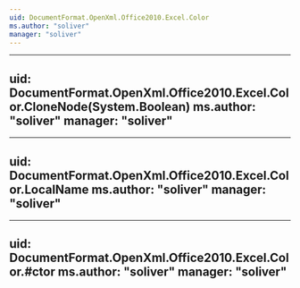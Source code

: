 ```yaml
---
uid: DocumentFormat.OpenXml.Office2010.Excel.Color
ms.author: "soliver"
manager: "soliver"
---
```


---
uid: DocumentFormat.OpenXml.Office2010.Excel.Color.CloneNode(System.Boolean)
ms.author: "soliver"
manager: "soliver"
---

---
uid: DocumentFormat.OpenXml.Office2010.Excel.Color.LocalName
ms.author: "soliver"
manager: "soliver"
---

---
uid: DocumentFormat.OpenXml.Office2010.Excel.Color.#ctor
ms.author: "soliver"
manager: "soliver"
---
